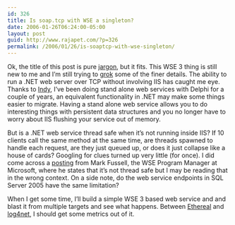 ```yaml
---
id: 326
title: Is soap.tcp with WSE a singleton?
date: 2006-01-26T06:24:00-05:00
layout: post
guid: http://www.rajapet.com/?p=326
permalink: /2006/01/26/is-soaptcp-with-wse-singleton/
---
```

Ok, the title of this post is pure [jargon](http://www.dack.com/web/bullshit.html), but it fits. This WSE 3 thing is still new to me and I&#8217;m still trying to [grok](http://catb.org/~esr/jargon/html/G/grok.html) some of the finer details. The ability to run a .NET web server over TCP without involving IIS has caught me eye. Thanks to [Indy](http://www.indyproject.org/), I&#8217;ve been doing stand alone web services with Delphi for a couple of years, an equivalent functionality in .NET may make some things easier to migrate. Having a stand alone web service allows you to do interesting things with persistent data structures and you no longer have to worry about IIS flushing your service out of memory.

But is a .NET web service thread safe when it&#8217;s not running inside IIS? If 10 clients call the same method at the same time, are threads spawned to handle each request, are they just queued up, or does it just collapse like a house of cards? Googling for clues turned up very little (for once). I did come across a [posting](http://forums.microsoft.com/MSDN/ShowPost.aspx?PostID=160492&SiteID=1) from Mark Fussell, the WSE Program Manager at Microsoft, where he states that it&#8217;s not thread safe but I may be reading that in the wrong context. On a side note, do the web service endpoints in SQL Server 2005 have the same limitation?

When I get some time, I&#8217;ll build a simple WSE 3 based web service and and blast it from multiple targets and see what happens. Between [Ethereal](http://www.ethereal.com/ "a socket programmers best friend") and [log4net](http://logging.apache.org/log4net/), I should get some metrics out of it.